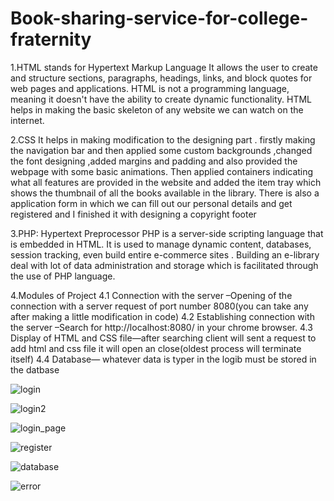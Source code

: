 # Book-sharing-service-for-college-fraternity

1.HTML stands for Hypertext Markup Language
It allows the user to create and structure sections, paragraphs, headings, links, and block quotes for web pages and applications.
HTML is not a programming language, meaning it doesn't have the ability to create dynamic functionality.
HTML helps in making the basic skeleton of any website we can watch on the internet.

2.CSS 
It helps in making modification to the designing part . 
firstly making the navigation bar and then applied some custom backgrounds ,changed the font designing ,added margins and padding and also provided the webpage with some basic animations. 
Then applied containers indicating what all features are provided in the website and added the item tray which shows the thumbnail of all the books available in the library. 
There is also a application form in which we can fill out our personal details and get registered and I finished it with designing a copyright footer

3.PHP: Hypertext Preprocessor
PHP is a server-side scripting language that is embedded in HTML. It is used to manage dynamic content, databases, session tracking, even build entire e-commerce sites .
Building an e-library deal with lot of data administration and storage which is facilitated through the use of PHP language.

4.Modules of Project
4.1 Connection with the server –Opening of the connection with a server request of port number 8080(you can take any after making a little modification in code)
4.2 Establishing connection with the server –Search for http://localhost:8080/ in your chrome browser.
4.3 Display of HTML and CSS file—after searching client will sent a request to add html and css file it will open an close(oldest process will terminate itself)
4.4 Database— whatever data is typer in the logib must be stored in the datbase


![login](https://user-images.githubusercontent.com/109330501/192516711-97066646-4a39-4770-b6d1-51f2c89f924c.png)

![login2](https://user-images.githubusercontent.com/109330501/192516872-4bc5129a-adda-4b1a-99a8-ef802efb4387.png)

![login_page](https://user-images.githubusercontent.com/109330501/192516914-fa03f8b9-44a6-4400-ba91-93031ff91294.png)

![register](https://user-images.githubusercontent.com/109330501/192516951-0466968b-f1dc-41eb-948e-98769261351b.png)

![database](https://user-images.githubusercontent.com/109330501/192517069-94444afb-23a3-4173-9d9f-a03fb4ab4a16.png)

![error](https://user-images.githubusercontent.com/109330501/192517118-430e1d9a-ac09-4284-afc8-6e139aa58b73.png)
